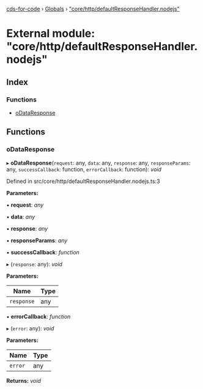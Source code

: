 [cds-for-code](../README.md) › [Globals](../globals.md) › ["core/http/defaultResponseHandler.nodejs"](_core_http_defaultresponsehandler_nodejs_.md)

# External module: "core/http/defaultResponseHandler.nodejs"

## Index

### Functions

* [oDataResponse](_core_http_defaultresponsehandler_nodejs_.md#odataresponse)

## Functions

###  oDataResponse

▸ **oDataResponse**(`request`: any, `data`: any, `response`: any, `responseParams`: any, `successCallback`: function, `errorCallback`: function): *void*

Defined in src/core/http/defaultResponseHandler.nodejs.ts:3

**Parameters:**

▪ **request**: *any*

▪ **data**: *any*

▪ **response**: *any*

▪ **responseParams**: *any*

▪ **successCallback**: *function*

▸ (`response`: any): *void*

**Parameters:**

Name | Type |
------ | ------ |
`response` | any |

▪ **errorCallback**: *function*

▸ (`error`: any): *void*

**Parameters:**

Name | Type |
------ | ------ |
`error` | any |

**Returns:** *void*
